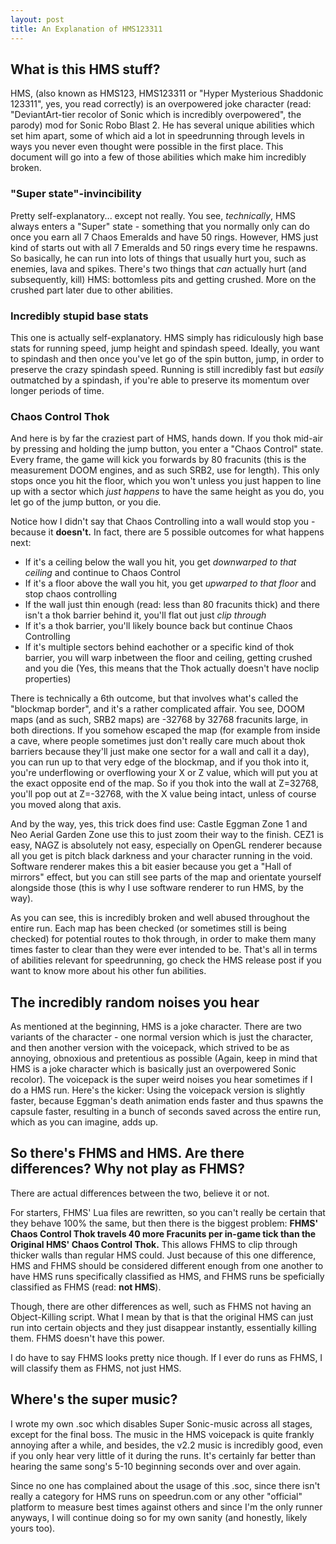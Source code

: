 ```yaml
---
layout: post
title: An Explanation of HMS123311
---
```


## What is this HMS stuff?

HMS, (also known as HMS123, HMS123311 or "Hyper Mysterious Shaddonic 123311", yes, you read correctly) is an overpowered joke character (read: "DeviantArt-tier recolor of Sonic which is incredibly overpowered", the parody) mod for Sonic Robo Blast 2. He has several unique abilities which set him apart, some of which aid a lot in speedrunning through levels in ways you never even thought were possible in the first place. This document will go into a few of those abilities which make him incredibly broken.

### "Super state"-invincibility

Pretty self-explanatory... except not really. You see, *technically*, HMS always enters a "Super" state - something that you normally only can do once you earn all 7 Chaos Emeralds and have 50 rings. However, HMS just kind of starts out with all 7 Emeralds and 50 rings every time he respawns. So basically, he can run into lots of things that usually hurt you, such as enemies, lava and spikes. There's two things that *can* actually hurt (and subsequently, kill) HMS: bottomless pits and getting crushed. More on the crushed part later due to other abilities.

### Incredibly stupid base stats

This one is actually self-explanatory. HMS simply has ridiculously high base stats for running speed, jump height and spindash speed. Ideally, you want to spindash and then once you've let go of the spin button, jump, in order to preserve the crazy spindash speed. Running is still incredibly fast but *easily* outmatched by a spindash, if you're able to preserve its momentum over longer periods of time.

### Chaos Control Thok

And here is by far the craziest part of HMS, hands down. If you thok mid-air by pressing and holding the jump button, you enter a "Chaos Control" state. Every frame, the game will kick you forwards by 80 fracunits (this is the measurement DOOM engines, and as such SRB2, use for length). This only stops once you hit the floor, which you won't unless you just happen to line up with a sector which *just happens* to have the same height as you do, you let go of the jump button, or you die.

Notice how I didn't say that Chaos Controlling into a wall would stop you - because it **doesn't.** In fact, there are 5 possible outcomes for what happens next:

* If it's a ceiling below the wall you hit, you get *downwarped to that ceiling* and continue to Chaos Control
* If it's a floor above the wall you hit, you get *upwarped to that floor* and stop chaos controlling
* If the wall just thin enough (read: less than 80 fracunits thick) and there isn't a thok barrier behind it, you'll flat out just *clip through*
* If it's a thok barrier, you'll likely bounce back but continue Chaos Controlling
* If it's multiple sectors behind eachother or a specific kind of thok barrier, you will warp inbetween the floor and ceiling, getting crushed and you die (Yes, this means that the Thok actually doesn't have noclip properties)

There is technically a 6th outcome, but that involves what's called the "blockmap border", and it's a rather complicated affair. You see, DOOM maps (and as such, SRB2 maps) are -32768 by 32768 fracunits large, in both directions. If you somehow escaped the map (for example from inside a cave, where people sometimes just don't really care much about thok barriers because they'll just make one sector for a wall and call it a day), you can run up to that very edge of the blockmap, and if you thok into it, you're underflowing or overflowing your X or Z value, which will put you at the exact opposite end of the map. So if you thok into the wall at Z=32768, you'll pop out at Z=-32768, with the X value being intact, unless of course you moved along that axis.

And by the way, yes, this trick does find use: Castle Eggman Zone 1 and Neo Aerial Garden Zone use this to just zoom their way to the finish. CEZ1 is easy, NAGZ is absolutely not easy, especially on OpenGL renderer because all you get is pitch black darkness and your character running in the void. Software renderer makes this a bit easier because you get a "Hall of mirrors" effect, but you can still see parts of the map and orientate yourself alongside those (this is why I use software renderer to run HMS, by the way).

As you can see, this is incredibly broken and well abused throughout the entire run. Each map has been checked (or sometimes still is being checked) for potential routes to thok through, in order to make them many times faster to clear than they were ever intended to be. That's all in terms of abilities relevant for speedrunning, go check the HMS release post if you want to know more about his other fun abilities.

## The incredibly random noises you hear

As mentioned at the beginning, HMS is a joke character. There are two variants of the character - one normal version which is just the character, and then another version with the voicepack, which strived to be as annoying, obnoxious and pretentious as possible (Again, keep in mind that HMS is a joke character which is basically just an overpowered Sonic recolor). The voicepack is the super weird noises you hear sometimes if I do a HMS run. Here's the kicker: Using the voicepack version is slightly faster, because Eggman's death animation ends faster and thus spawns the capsule faster, resulting in a bunch of seconds saved across the entire run, which as you can imagine, adds up.

## So there's FHMS and HMS. Are there differences? Why not play as FHMS?

There are actual differences between the two, believe it or not.

For starters, FHMS' Lua files are rewritten, so you can't really be certain that they behave 100% the same, but then there is the biggest problem: **FHMS' Chaos Control Thok travels 40 more Fracunits per in-game tick than the Original HMS' Chaos Control Thok.** This allows FHMS to clip through thicker walls than regular HMS could. Just because of this one difference, HMS and FHMS should be considered different enough from one another to have HMS runs specifically classified as HMS, and FHMS runs be speficially classified as FHMS (read: **not HMS**).

Though, there are other differences as well, such as FHMS not having an Object-Killing script. What I mean by that is that the original HMS can just run into certain objects and they just disappear instantly, essentially killing them. FHMS doesn't have this power.

I do have to say FHMS looks pretty nice though. If I ever do runs as FHMS, I will classify them as FHMS, not just HMS.

## Where's the super music?

I wrote my own .soc which disables Super Sonic-music across all stages, except for the final boss. The music in the HMS voicepack is quite frankly annoying after a while, and besides, the v2.2 music is incredibly good, even if you only hear very little of it during the runs. It's certainly far better than hearing the same song's 5-10 beginning seconds over and over again.

Since no one has complained about the usage of this .soc, since there isn't really a category for HMS runs on speedrun.com or any other "official" platform to measure best times against others and since I'm the only runner anyways, I will continue doing so for my own sanity (and honestly, likely yours too).
